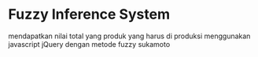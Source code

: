 # Fuzzy Inference System
 mendapatkan nilai total yang produk yang harus di produksi menggunakan javascript jQuery
 dengan metode fuzzy sukamoto
